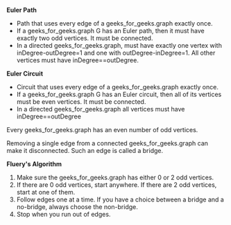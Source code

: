 **Euler Path**
* Path that uses every edge of a geeks_for_geeks.graph exactly once.
* If a geeks_for_geeks.graph G has an Euler path, then it must have exactly two odd vertices. It must be connected.
* In a directed geeks_for_geeks.graph, must have exactly one vertex with inDegree-outDegree=1 and one with outDegree-inDegree=1. All other
 vertices must have inDegree==outDegree.

**Euler Circuit**
* Circuit that uses every edge of a geeks_for_geeks.graph exactly once.
* If a geeks_for_geeks.graph G has an Euler circuit, then all of its vertices must be even vertices. It must be connected.
* In a directed geeks_for_geeks.graph all vertices must have inDegree==outDegree

Every geeks_for_geeks.graph has an even number of odd vertices.

Removing a single edge from a connected geeks_for_geeks.graph can make it disconnected. Such an edge is called a bridge.

**Fluery's Algorithm**
1. Make sure the geeks_for_geeks.graph has either 0 or 2 odd vertices.
2. If there are 0 odd vertices, start anywhere. If there are 2 odd vertices, start at one of them.
3. Follow edges one at a time. If you have a choice between a bridge and a no-bridge, always choose the non-bridge.
4. Stop when you run out of edges.